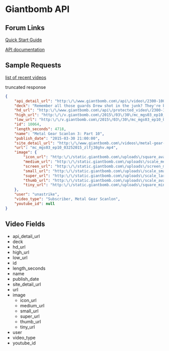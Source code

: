 # Giantbomb API

## Forum Links

[Quick Start Guide](http://www.giantbomb.com/forums/api-developers-3017/quick-start-guide-to-using-the-api-1427959/#13)

[API documentation](http://www.giantbomb.com/api/documentation)

## Sample Requests

[list of recent videos](http://www.giantbomb.com/api/videos?api_key=9370044ca3820c6695420ea259a2c484730ff5a2&format=json)

truncated response

````json
{
    "api_detail_url": "http:\/\/www.giantbomb.com\/api\/video\/2300-10064\/",
    "deck": "Remember all those guards Drew shot in the junk? They're back and looking to settle the score.",
    "hd_url": "http:\/\/www.giantbomb.com\/api\/protected_video\/2300-10064\/?download=1",
    "high_url": "http:\/\/v.giantbomb.com\/2015\/03\/30\/mc_mgs03_ep10_03252015_zlfj38ghv_1800.mp4",
    "low_url": "http:\/\/v.giantbomb.com\/2015\/03\/30\/mc_mgs03_ep10_03252015_zlfj38ghv_800.mp4",
    "id": 10064,
    "length_seconds": 4718,
    "name": "Metal Gear Scanlon 3: Part 10",
    "publish_date": "2015-03-30 21:00:00",
    "site_detail_url": "http:\/\/www.giantbomb.com\/videos\/metal-gear-scanlon-3-part-10\/2300-10064\/",
    "url": "mc_mgs03_ep10_03252015_zlfj38ghv.mp4",
    "image": {
        "icon_url": "http:\/\/static.giantbomb.com\/uploads\/square_avatar\/23\/233047\/2739067-mgs0310.jpg",
        "medium_url": "http:\/\/static.giantbomb.com\/uploads\/scale_medium\/23\/233047\/2739067-mgs0310.jpg",
        "screen_url": "http:\/\/static.giantbomb.com\/uploads\/screen_medium\/23\/233047\/2739067-mgs0310.jpg",
        "small_url": "http:\/\/static.giantbomb.com\/uploads\/scale_small\/23\/233047\/2739067-mgs0310.jpg",
        "super_url": "http:\/\/static.giantbomb.com\/uploads\/scale_large\/23\/233047\/2739067-mgs0310.jpg",
        "thumb_url": "http:\/\/static.giantbomb.com\/uploads\/scale_avatar\/23\/233047\/2739067-mgs0310.jpg",
        "tiny_url": "http:\/\/static.giantbomb.com\/uploads\/square_mini\/23\/233047\/2739067-mgs0310.jpg"
    },
    "user": "unastrike",
    "video_type": "Subscriber, Metal Gear Scanlon",
    "youtube_id": null
}
````

## Video Fields
-   api_detail_url
-   deck
-   hd_url
-   high_url
-   low_url
-   id
-   length_seconds
-   name
-   publish_date
-   site_detail_url
-   url
- image
   -    icon_url
   -    medium_url
   -    small_url
   -    super_url
   -    thumb_url
   -    tiny_url
-   user
-   video_type
-   youtube_id